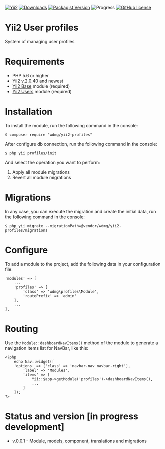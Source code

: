 [![Yii2](https://img.shields.io/badge/required-Yii2_v2.0.33-blue.svg)](https://packagist.org/packages/yiisoft/yii2)
[![Downloads](https://img.shields.io/packagist/dt/wdmg/yii2-profiles.svg)](https://packagist.org/packages/wdmg/yii2-profiles)
[![Packagist Version](https://img.shields.io/packagist/v/wdmg/yii2-profiles.svg)](https://packagist.org/packages/wdmg/yii2-profiles)
![Progress](https://img.shields.io/badge/progress-in_development-red.svg)
[![GitHub license](https://img.shields.io/github/license/wdmg/yii2-profiles.svg)](https://github.com/wdmg/yii2-profiles/blob/master/LICENSE)

# Yii2 User profiles
System of managing user profiles

# Requirements 
* PHP 5.6 or higher
* Yii2 v.2.0.40 and newest
* [Yii2 Base](https://github.com/wdmg/yii2-base) module (required)
* [Yii2 Users](https://github.com/wdmg/yii2-users) module (required)

# Installation
To install the module, run the following command in the console:

`$ composer require "wdmg/yii2-profiles"`

After configure db connection, run the following command in the console:

`$ php yii profiles/init`

And select the operation you want to perform:
  1) Apply all module migrations
  2) Revert all module migrations

# Migrations
In any case, you can execute the migration and create the initial data, run the following command in the console:

`$ php yii migrate --migrationPath=@vendor/wdmg/yii2-profiles/migrations`

# Configure
To add a module to the project, add the following data in your configuration file:

    'modules' => [
        ...
        'profiles' => [
            'class' => 'wdmg\profiles\Module',
            'routePrefix' => 'admin'
        ],
        ...
    ],

# Routing
Use the `Module::dashboardNavItems()` method of the module to generate a navigation items list for NavBar, like this:

    <?php
        echo Nav::widget([
        'options' => ['class' => 'navbar-nav navbar-right'],
            'label' => 'Modules',
            'items' => [
                Yii::$app->getModule('profiles')->dashboardNavItems(),
                ...
            ]
        ]);
    ?>

# Status and version [in progress development]
* v.0.0.1 - Module, models, component, translations and migrations